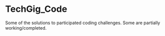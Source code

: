 # TechGig_Code
Some of the solutions to participated coding challenges.
Some are partially working/completed.
